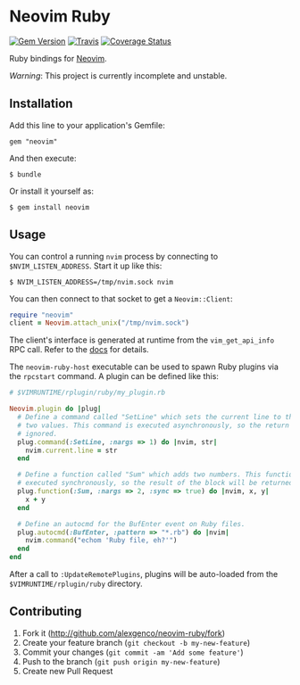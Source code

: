 # Neovim Ruby

[![Gem Version](https://badge.fury.io/rb/neovim.svg)](https://badge.fury.io/rb/neovim)
[![Travis](https://travis-ci.org/alexgenco/neovim-ruby.svg?branch=master)](https://travis-ci.org/alexgenco/neovim-ruby)
[![Coverage Status](https://coveralls.io/repos/alexgenco/neovim-ruby/badge.png)](https://coveralls.io/r/alexgenco/neovim-ruby)

Ruby bindings for [Neovim](https://github.com/neovim/neovim).

*Warning*: This project is currently incomplete and unstable.

## Installation

Add this line to your application's Gemfile:

    gem "neovim"

And then execute:

    $ bundle

Or install it yourself as:

    $ gem install neovim

## Usage

You can control a running `nvim` process by connecting to `$NVIM_LISTEN_ADDRESS`. Start it up like this:

```shell
$ NVIM_LISTEN_ADDRESS=/tmp/nvim.sock nvim
```

You can then connect to that socket to get a `Neovim::Client`:

```ruby
require "neovim"
client = Neovim.attach_unix("/tmp/nvim.sock")
```

The client's interface is generated at runtime from the `vim_get_api_info` RPC call. Refer to the [docs](http://www.rubydoc.info/github/alexgenco/neovim-ruby/master/Neovim/Client) for details.

The `neovim-ruby-host` executable can be used to spawn Ruby plugins via the `rpcstart` command. A plugin can be defined like this:

```ruby
# $VIMRUNTIME/rplugin/ruby/my_plugin.rb

Neovim.plugin do |plug|
  # Define a command called "SetLine" which sets the current line to the sum of
  # two values. This command is executed asynchronously, so the return value is
  # ignored.
  plug.command(:SetLine, :nargs => 1) do |nvim, str|
    nvim.current.line = str
  end

  # Define a function called "Sum" which adds two numbers. This function is
  # executed synchronously, so the result of the block will be returned to nvim.
  plug.function(:Sum, :nargs => 2, :sync => true) do |nvim, x, y|
    x + y
  end

  # Define an autocmd for the BufEnter event on Ruby files.
  plug.autocmd(:BufEnter, :pattern => "*.rb") do |nvim|
    nvim.command("echom 'Ruby file, eh?'")
  end
end
```

After a call to `:UpdateRemotePlugins`, plugins will be auto-loaded from the `$VIMRUNTIME/rplugin/ruby` directory.

## Contributing

1. Fork it (http://github.com/alexgenco/neovim-ruby/fork)
2. Create your feature branch (`git checkout -b my-new-feature`)
3. Commit your changes (`git commit -am 'Add some feature'`)
4. Push to the branch (`git push origin my-new-feature`)
5. Create new Pull Request
